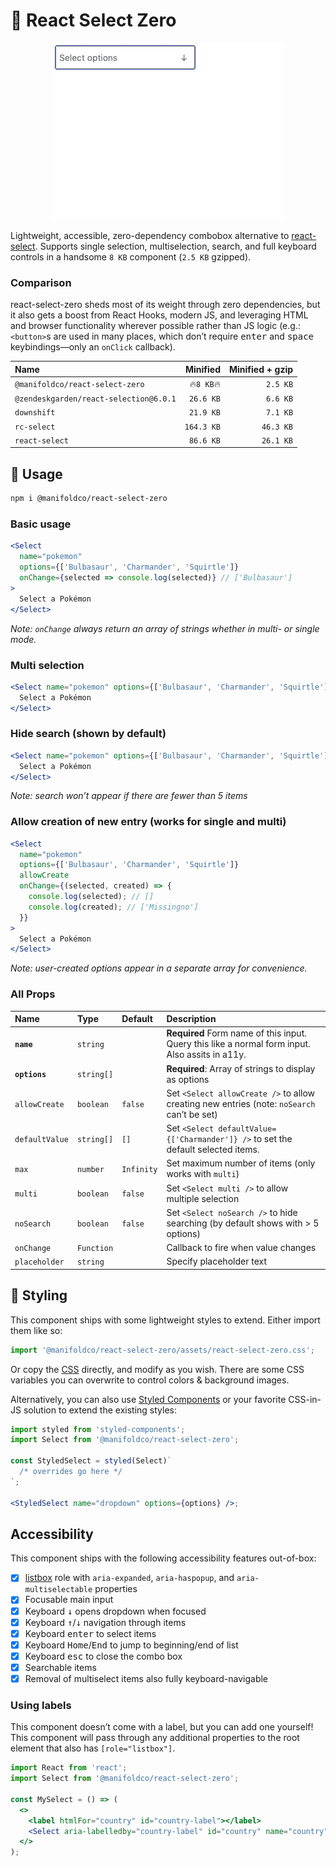 # 🥢 React Select Zero

<p align="center">
  <img src="./docs/demo.gif" alt="Demo" />
</p>

Lightweight, accessible, zero-dependency combobox alternative to
[react-select][react-select]. Supports single selection, multiselection,
search, and full keyboard controls in a handsome `8 KB` component (`2.5 KB`
gzipped).

### Comparison

react-select-zero sheds most of its weight through zero dependencies, but it
also gets a boost from React Hooks, modern JS, and leveraging HTML and
browser functionality wherever possible rather than JS logic (e.g.:
`<button>`s are used in many places, which don’t require <kbd>enter</kbd> and
<kbd>space</kbd> keybindings—only an `onClick` callback).

| Name                                   |   Minified | Minified + gzip |
| :------------------------------------- | ---------: | --------------: |
| `@manifoldco/react-select-zero`        | 🔥`8 KB`🔥 |        `2.5 KB` |
| `@zendeskgarden/react-selection@6.0.1` |  `26.6 KB` |        `6.6 KB` |
| `downshift`                            |  `21.9 KB` |        `7.1 KB` |
| `rc-select`                            | `164.3 KB` |       `46.3 KB` |
| `react-select`                         |  `86.6 KB` |       `26.1 KB` |

## 🍚 Usage

```bash
npm i @manifoldco/react-select-zero
```

### Basic usage

```jsx
<Select
  name="pokemon"
  options={['Bulbasaur', 'Charmander', 'Squirtle']}
  onChange={selected => console.log(selected)} // ['Bulbasaur']
>
  Select a Pokémon
</Select>
```

_Note: `onChange` always return an array of strings whether in multi- or
single mode._

### Multi selection

```jsx
<Select name="pokemon" options={['Bulbasaur', 'Charmander', 'Squirtle']} multi>
  Select a Pokémon
</Select>
```

### Hide search (shown by default)

```jsx
<Select name="pokemon" options={['Bulbasaur', 'Charmander', 'Squirtle']} noSearch>
  Select a Pokémon
</Select>
```

_Note: search won’t appear if there are fewer than 5 items_

### Allow creation of new entry (works for single and multi)

```jsx
<Select
  name="pokemon"
  options={['Bulbasaur', 'Charmander', 'Squirtle']}
  allowCreate
  onChange={(selected, created) => {
    console.log(selected); // []
    console.log(created); // ['Missingno']
  }}
>
  Select a Pokémon
</Select>
```

_Note: user-created options appear in a separate array for convenience._

### All Props

| Name           | Type       | Default    | Description                                                                                     |
| :------------- | :--------- | :--------- | :---------------------------------------------------------------------------------------------- |
| **`name`**     | `string`   |            | **Required** Form name of this input. Query this like a normal form input. Also assits in a11y. |
| **`options`**  | `string[]` |            | **Required**: Array of strings to display as options                                            |
| `allowCreate`  | `boolean`  | `false`    | Set `<Select allowCreate />` to allow creating new entries (note: `noSearch` can’t be set)      |
| `defaultValue` | `string[]` | `[]`       | Set `<Select defaultValue={['Charmander']} />` to set the default selected items.               |
| `max`          | `number`   | `Infinity` | Set maximum number of items (only works with `multi`)                                           |
| `multi`        | `boolean`  | `false`    | Set `<Select multi />` to allow multiple selection                                              |
| `noSearch`     | `boolean`  | `false`    | Set `<Select noSearch />` to hide searching (by default shows with > 5 options)                 |
| `onChange`     | `Function` |            | Callback to fire when value changes                                                             |
| `placeholder`  | `string`   |            | Specify placeholder text                                                                        |

## 💅 Styling

This component ships with some lightweight styles to extend. Either import
them like so:

```js
import '@manifoldco/react-select-zero/assets/react-select-zero.css';
```

Or copy the [CSS][styles] directly, and modify as you wish. There are some
CSS variables you can overwrite to control colors & background images.

Alternatively, you can also use [Styled Components][styled-components] or
your favorite CSS-in-JS solution to extend the existing styles:

```jsx
import styled from 'styled-components';
import Select from '@manifoldco/react-select-zero';

const StyledSelect = styled(Select)`
  /* overrides go here */
`;

<StyledSelect name="dropdown" options={options} />;
```

## Accessibility

This component ships with the following accessibility features out-of-box:

- [x] [listbox][listbox] role with `aria-expanded`, `aria-haspopup`, and `aria-multiselectable` properties
- [x] Focusable main input
- [x] Keyboard <kbd>↓</kbd> opens dropdown when focused
- [x] Keyboard <kbd>↑</kbd>/<kbd>↓</kbd> navigation through items
- [x] Keyboard <kbd>enter</kbd> to select items
- [x] Keyboard <kbd>Home</kbd>/<kbd>End</kbd> to jump to beginning/end of list
- [x] Keyboard <kbd>esc</kbd> to close the combo box
- [x] Searchable items
- [x] Removal of multiselect items also fully keyboard-navigable

### Using labels

This component doesn’t come with a label, but you can add one yourself! This
component will pass through any additional properties to the root element
that also has `[role="listbox"]`.

```jsx
import React from 'react';
import Select from '@manifoldco/react-select-zero';

const MySelect = () => (
  <>
    <label htmlFor="country" id="country-label"></label>
    <Select aria-labelledby="country-label" id="country" name="country" options={options} />
  </>
);
```

[listbox]: https://developer.mozilla.org/en-US/docs/Web/Accessibility/ARIA/Roles/listbox_role
[styles]: ./src/styles.css
[react-select]: https://github.com/JedWatson/react-select
[styled-components]: https://www.styled-components.com/
